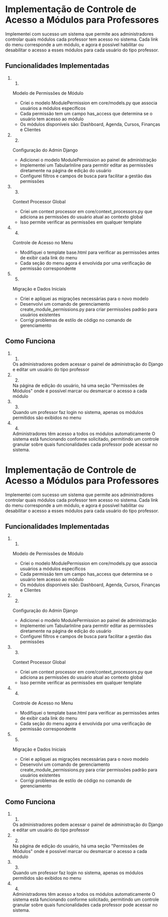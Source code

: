 # Implementação de Controle de Acesso a Módulos para Professores
Implementei com sucesso um sistema que permite aos administradores controlar quais módulos cada professor tem acesso no sistema. Cada link do menu corresponde a um módulo, e agora é possível habilitar ou desabilitar o acesso a esses módulos para cada usuário do tipo professor.

## Funcionalidades Implementadas
1. 1.
   Modelo de Permissões de Módulo
   
   - Criei o modelo ModulePermission em core/models.py que associa usuários a módulos específicos
   - Cada permissão tem um campo has_access que determina se o usuário tem acesso ao módulo
   - Os módulos disponíveis são: Dashboard, Agenda, Cursos, Finanças e Clientes
2. 2.
   Configuração do Admin Django
   
   - Adicionei o modelo ModulePermission ao painel de administração
   - Implementei um TabularInline para permitir editar as permissões diretamente na página de edição do usuário
   - Configurei filtros e campos de busca para facilitar a gestão das permissões
3. 3.
   Context Processor Global
   
   - Criei um context processor em core/context_processors.py que adiciona as permissões do usuário atual ao contexto global
   - Isso permite verificar as permissões em qualquer template
4. 4.
   Controle de Acesso no Menu
   
   - Modifiquei o template base.html para verificar as permissões antes de exibir cada link do menu
   - Cada seção do menu agora é envolvida por uma verificação de permissão correspondente
5. 5.
   Migração e Dados Iniciais
   
   - Criei e apliquei as migrações necessárias para o novo modelo
   - Desenvolvi um comando de gerenciamento create_module_permissions.py para criar permissões padrão para usuários existentes
   - Corrigi problemas de estilo de código no comando de gerenciamento
## Como Funciona
1. 1.
   Os administradores podem acessar o painel de administração do Django e editar um usuário do tipo professor
2. 2.
   Na página de edição do usuário, há uma seção "Permissões de Módulos" onde é possível marcar ou desmarcar o acesso a cada módulo
3. 3.
   Quando um professor faz login no sistema, apenas os módulos permitidos são exibidos no menu
4. 4.
   Administradores têm acesso a todos os módulos automaticamente
O sistema está funcionando conforme solicitado, permitindo um controle granular sobre quais funcionalidades cada professor pode acessar no sistema.


# Implementação de Controle de Acesso a Módulos para Professores
Implementei com sucesso um sistema que permite aos administradores controlar quais módulos cada professor tem acesso no sistema. Cada link do menu corresponde a um módulo, e agora é possível habilitar ou desabilitar o acesso a esses módulos para cada usuário do tipo professor.

## Funcionalidades Implementadas
1. 1.
   Modelo de Permissões de Módulo
   
   - Criei o modelo ModulePermission em core/models.py que associa usuários a módulos específicos
   - Cada permissão tem um campo has_access que determina se o usuário tem acesso ao módulo
   - Os módulos disponíveis são: Dashboard, Agenda, Cursos, Finanças e Clientes
2. 2.
   Configuração do Admin Django
   
   - Adicionei o modelo ModulePermission ao painel de administração
   - Implementei um TabularInline para permitir editar as permissões diretamente na página de edição do usuário
   - Configurei filtros e campos de busca para facilitar a gestão das permissões
3. 3.
   Context Processor Global
   
   - Criei um context processor em core/context_processors.py que adiciona as permissões do usuário atual ao contexto global
   - Isso permite verificar as permissões em qualquer template
4. 4.
   Controle de Acesso no Menu
   
   - Modifiquei o template base.html para verificar as permissões antes de exibir cada link do menu
   - Cada seção do menu agora é envolvida por uma verificação de permissão correspondente
5. 5.
   Migração e Dados Iniciais
   
   - Criei e apliquei as migrações necessárias para o novo modelo
   - Desenvolvi um comando de gerenciamento create_module_permissions.py para criar permissões padrão para usuários existentes
   - Corrigi problemas de estilo de código no comando de gerenciamento
## Como Funciona
1. 1.
   Os administradores podem acessar o painel de administração do Django e editar um usuário do tipo professor
2. 2.
   Na página de edição do usuário, há uma seção "Permissões de Módulos" onde é possível marcar ou desmarcar o acesso a cada módulo
3. 3.
   Quando um professor faz login no sistema, apenas os módulos permitidos são exibidos no menu
4. 4.
   Administradores têm acesso a todos os módulos automaticamente
O sistema está funcionando conforme solicitado, permitindo um controle granular sobre quais funcionalidades cada professor pode acessar no sistema.